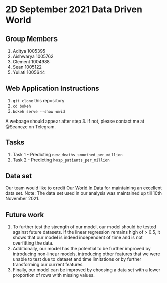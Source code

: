 # 2D September 2021 Data Driven World

## Group Members
1. Aditya 1005395
2. Aishwarya 1005762
3. Clement 1004988
4. Sean 1005122
5. Yuliati 1005644

## Web Application Instructions
1. `git clone` this repository
2. `cd bokeh`
3. `bokeh serve --show owid`

A webpage should appear after step 3. If not, please contact me at @Seancze on Telegram.

## Tasks
1. Task 1 - Predicting `new_deaths_smoothed_per_million`
2. Task 2 - Predicting `hosp_patients_per_million`

## Data set
Our team would like to credit [Our World In Data](https://github.com/owid/covid-19-data) for maintaining an excellent data set. Note: The data set used in our analysis was maintained up till 10th November 2021.

## Future work
1. To further test the strength of our model, our model should be tested against future datasets. If the linear regression remains high of > 0.5, it shows that our model is indeed independent of time and is not overfitting the data.
2. Additionally, our model has the potential to be further improved by introducing non-linear models, introducing other features that we were unable to test due to dataset and time limitations or by further transforming our current features.
3. Finally, our model can be improved by choosing a data set with a lower proportion of rows with missing values.

